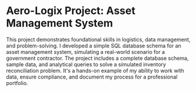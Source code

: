 # Aero-Logix Project: Asset Management System

This project demonstrates foundational skills in logistics, data management, and problem-solving. I developed a simple SQL database schema for an asset management system, simulating a real-world scenario for a government contractor. The project includes a complete database schema, sample data, and analytical queries to solve a simulated inventory reconciliation problem. It's a hands-on example of my ability to work with data, ensure compliance, and document my process for a professional portfolio.
